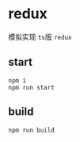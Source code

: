 # redux

模拟实现 `ts`版 `redux`

## start

```shell
npm i
npm run start
```

## build

```shell
npm run build
```
